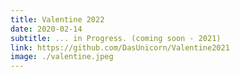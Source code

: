 ```yaml
---
title: Valentine 2022
date: 2020-02-14
subtitle: ... in Progress. (coming soon - 2021)
link: https://github.com/DasUnicorn/Valentine2021
image: ./valentine.jpeg
---
```

